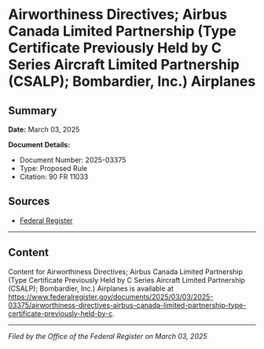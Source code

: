 # Airworthiness Directives; Airbus Canada Limited Partnership (Type Certificate Previously Held by C Series Aircraft Limited Partnership (CSALP); Bombardier, Inc.) Airplanes

## Summary

**Date:** March 03, 2025

**Document Details:**
- Document Number: 2025-03375
- Type: Proposed Rule
- Citation: 90 FR 11033

## Sources
- [Federal Register](https://www.federalregister.gov/documents/2025/03/03/2025-03375/airworthiness-directives-airbus-canada-limited-partnership-type-certificate-previously-held-by-c)

---

## Content

Content for Airworthiness Directives; Airbus Canada Limited Partnership (Type Certificate Previously Held by C Series Aircraft Limited Partnership (CSALP); Bombardier, Inc.) Airplanes is available at https://www.federalregister.gov/documents/2025/03/03/2025-03375/airworthiness-directives-airbus-canada-limited-partnership-type-certificate-previously-held-by-c.

---

*Filed by the Office of the Federal Register on March 03, 2025*
